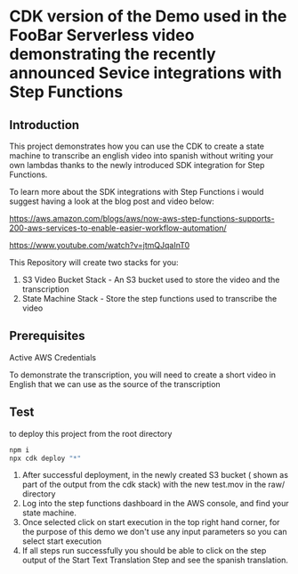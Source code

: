 # CDK version of the Demo used in the FooBar Serverless video demonstrating the recently announced Sevice integrations with Step Functions

## Introduction

This project demonstrates how you can use the CDK to create a state machine to transcribe an english video into spanish without writing your own lambdas thanks to the newly introduced SDK integration for Step Functions.

To learn more about the SDK integrations with Step Functions i would suggest having a look at the blog post and video below:

https://aws.amazon.com/blogs/aws/now-aws-step-functions-supports-200-aws-services-to-enable-easier-workflow-automation/

https://www.youtube.com/watch?v=jtmQJqaInT0

This Repository will create two stacks for you:

1. S3 Video Bucket Stack - An S3 bucket used to store the video and the transcription
2. State Machine Stack - Store the step functions used to transcribe the video

## Prerequisites

Active AWS Credentials

To demonstrate the transcription, you will need to create a short video in English that we can use as the source of the transcription

## Test

to deploy this project from the root directory

```zsh
npm i
npx cdk deploy "*"
```

1. After successful deployment, in the newly created S3 bucket ( shown as part of the output from the cdk stack) with the new test.mov in the raw/ directory
2. Log into the step functions dashboard in the AWS console, and find your state machine.
3. Once selected click on start execution in the top right hand corner, for the purpose of this demo we don't use any input parameters so you can select start execution
4. If all steps run successfully you should be able to click on the step output of the Start Text Translation Step and see the spanish translation.
